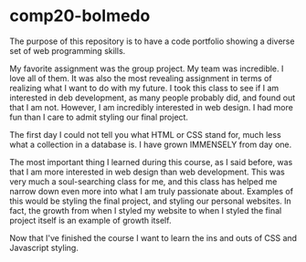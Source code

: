 # comp20-bolmedo
The purpose of this repository is to have a code portfolio showing a diverse set of web programming skills. 

My favorite assignment was the group project. My team was incredible. I love all of them. It was also the most revealing assignment in terms of realizing what I want to do with my future. I took this class to see if I am interested in deb development, as many people probably did, and found out that I am not. However, I am incredibly interested in web design. I had more fun than I care to admit styling our final project.

The first day I could not tell you what HTML or CSS stand for, much less what a collection in a database is. I have grown IMMENSELY from day one. 

The most important thing I learned during this course, as I said before, was that I am more interested in web design than web development. This was very much a soul-searching class for me, and this class has helped me narrow down even more into what I am truly passionate about. 
Examples of this would be styling the final project, and styling our personal websites. In fact, the growth from when I styled my website to when I styled the final project itself is an example of growth itself.

Now that I've finished the course I want to learn the ins and outs of CSS and Javascript styling. 